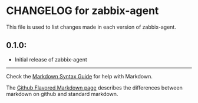 # CHANGELOG for zabbix-agent

This file is used to list changes made in each version of zabbix-agent.

## 0.1.0:

* Initial release of zabbix-agent

- - -
Check the [Markdown Syntax Guide](http://daringfireball.net/projects/markdown/syntax) for help with Markdown.

The [Github Flavored Markdown page](http://github.github.com/github-flavored-markdown/) describes the differences between markdown on github and standard markdown.
